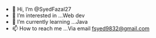 - 👋 Hi, I’m @SyedFazal27
- 👀 I’m interested in ...Web dev
- 🌱 I’m currently learning ...Java 
- 📫 How to reach me ...Via email fsyed9832@gmail.com

<!---
SyedFazal27/SyedFazal27 is a ✨ special ✨ repository because its `README.md` (this file) appears on your GitHub profile.
You can click the Preview link to take a look at your changes.
--->
